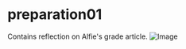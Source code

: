 # preparation01
Contains reflection on Alfie's grade article.
![Image](https://media.giphy.com/media/1FMaabePDEfgk/giphy.gif)
